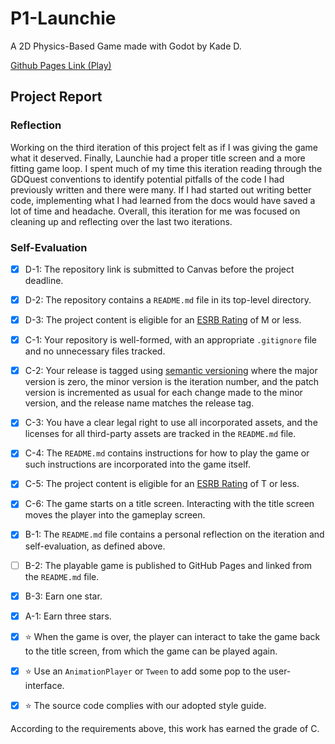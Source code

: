 # P1-Launchie 

A 2D Physics-Based Game made with Godot by Kade D.

<a href="https://bsu-cs315.github.io/P1-Launchie/">Github Pages Link (Play)</a>

## Project Report



### Reflection

Working on the third iteration of this project felt as if I was giving the game what it deserved. Finally, Launchie had a proper title screen and a more fitting game loop. I spent much of my time this iteration reading through the GDQuest conventions to identify potential pitfalls of the code I had previously written and there were many. If I had started out writing better code, implementing what I had learned from the docs would have saved a lot of time and headache. Overall, this iteration for me was focused on cleaning up and reflecting over the last two iterations.

### Self-Evaluation
- [X] D-1: The repository link is submitted to Canvas before the project deadline.
- [X] D-2: The repository contains a <code>README.md</code> file in its top-level directory.
- [X] D-3: The project content is eligible for an <a href="https://www.esrb.org/ratings-guide/">ESRB Rating</a> of M or less.
- [X] C-1: Your repository is well-formed, with an appropriate <code>.gitignore</code> file and no unnecessary files tracked.
- [X] C-2: Your release is tagged using <a href="https://semver.org/">semantic versioning</a> where the major version is zero, the minor version is the iteration number, and the patch version is incremented as usual for each change made to the minor version, and the release name matches the release tag.
- [X] C-3: You have a clear legal right to use all incorporated assets, and the licenses for all third-party assets are tracked in the <code>README.md</code> file.
- [X] C-4: The <code>README.md</code> contains instructions for how to play the game or such instructions are incorporated into the game itself.
- [X] C-5: The project content is eligible for an <a href="https://www.esrb.org/ratings-guide/">ESRB Rating</a> of T or less.
- [X] C-6: The game starts on a title screen. Interacting with the title screen moves the player into the gameplay screen.
- [X] B-1: The <code>README.md</code> file contains a personal reflection on the iteration and self-evaluation, as defined above.
- [ ] B-2: The playable game is published to GitHub Pages and linked from the <code>README.md</code> file.
- [X] B-3: Earn one star.
- [X] A-1: Earn three stars.
- [X] ⭐ When the game is over, the player can interact to take the game back to the title screen, from which the game can be played again.
- [X] ⭐ Use an <code>AnimationPlayer</code> or <code>Tween</code> to add some pop to the user-interface.
- [X] ⭐ The source code complies with our adopted style guide.


According to the requirements above, this work has earned the grade of C.